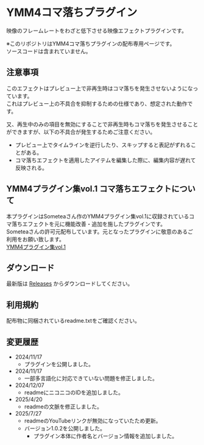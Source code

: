 # YMM4コマ落ちプラグイン
 
映像のフレームレートをわざと低下させる映像エフェクトプラグインです。  

※このリポジトリはYMM4コマ落ちプラグインの配布専用ページです。  
ソースコードは含まれていません。  

## 注意事項

このエフェクトはプレビュー上で非再生時はコマ落ちを発生させないようになっています。  
これはプレビュー上の不具合を抑制するための仕様であり、想定された動作です。  

又、再生中のみの項目を無効にすることで非再生時もコマ落ちを発生させることができますが、以下の不具合が発生するためご注意ください。  
- プレビュー上でタイムラインを逆行したり、スキップすると表記がずれることがある。
- コマ落ちエフェクトを適用したアイテムを編集した際に、編集内容が遅れて反映される。

## YMM4プラグイン集vol.1 コマ落ちエフェクトについて

本プラグインはSometeaさん作のYMM4プラグイン集vol.1に収録されているコマ落ちエフェクトを元に機能改善・追加を施したプラグインです。  
Someteaさんの許可元配布しています。元となったプラグインに敬意のあるご利用をお願い致します。  
[YMM4プラグイン集vol.1](https://github.com/SomeTea01/YMM4PluginPack_vol1/releases/tag/v1.0.0)

## ダウンロード

最新版は [Releases](https://github.com/benikazura/DropFrame/releases/latest) からダウンロードしてください。

## 利用規約

配布物に同梱されているreadme.txtをご確認ください。

## 変更履歴

- 2024/11/17
  - プラグインを公開しました。
- 2024/11/17
  - 一部多言語化に対応できていない問題を修正しました。
- 2024/12/07
  - readmeにニコニコのIDを追加しました。
- 2025/4/20
  - readmeの文脈を修正しました。
- 2025/7/27
  - readmeのYouTubeリンクが無効になっていたため更新。
  - バージョン1.0.2を公開しました。
    - プラグイン本体に作者名とバージョン情報を追加しました。
